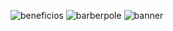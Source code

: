 ![beneficios](https://github.com/TiagoNorato/2front24/assets/163006655/8af2f143-4e19-4d24-b1e5-f8dc525c1c74)
![barberpole](https://github.com/TiagoNorato/2front24/assets/163006655/eafbae62-75d8-4fd9-bd9c-3c9251e99a67)
![banner](https://github.com/TiagoNorato/2front24/assets/163006655/096014d9-4c93-49aa-b1f1-d6ebbe247c9d)
